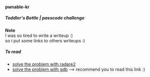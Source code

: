 #### pwnable-kr
##### Toddler's Bottle | passcode challenge
**Note** </br>
I was so tired to write a writeup :)</br>
so i put some links to others writeups :)

##### To read
* [solve the problem with radare2](https://github.com/chrysh/ctf_writeups/tree/master/pwnable.kr/passcode)
* [solve the problem with gdb](https://www.nrjfl0w.org/index.php/2016/09/04/passcode-writeup-pwnable/) --> recommend you to read this link :)
